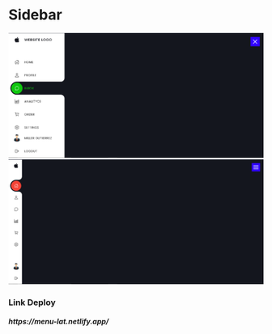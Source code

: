 # Sidebar
![Preview 1](/preview1.png)
![Preview 2](/preview2.png)
<h3>Link Deploy</h3>
<h5>https://menu-lat.netlify.app/</h5>
